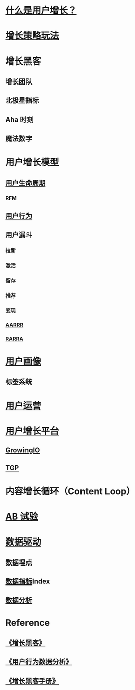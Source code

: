 
# [什么是用户增长？](WhatIs.md)

# [增长策略玩法](GrowthStrategy/)

# 增长黑客

## 增长团队

## 北极星指标
## Aha 时刻
## 魔法数字

# 用户增长模型

## [用户生命周期](UserGrowthModel/UserLifecycle/README.md)
### RFM
## [用户行为](UserGrowthModel/UserBehavior/README.md)

## 用户漏斗

### 拉新
### 激活
### 留存
### 推荐
### 变现

### [AARRR](UserGrowthModel/FunnelModel/AARRR/README.md)
### [RARRA](UserGrowthModel/FunnelModel/RARRA/README.md)

# [用户画像](UserPortrait/README.md)
## 标签系统

# [用户运营](UserOperation/)

# [用户增长平台](UGP/README.md)
## [GrowingIO](UGP/GrowingIO)
## [TGP](UGP/TGP)

# 内容增长循环（Content Loop）

# [AB 试验](ABTest/README.md)

# [数据驱动](DataDriven/README.md)
## 数据埋点

## [数据指标](DataDriven/Index/README.md)Index
## [数据分析](DataDriven/Analytics/README.md)

# Reference

## [《增长黑客》](https://github.com/SunnnyChan/sc.ebooks/blob/master/product/GrowthHackers/)
## [《用户行为数据分析》](_doc/GrowingIO/)
## [《增长黑客手册》](_doc/GrowingIO/)
